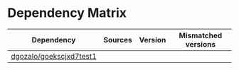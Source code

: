# Dependency Matrix

Dependency | Sources | Version | Mismatched versions
---------- | ------- | ------- | -------------------
[dgozalo/goekscjxd7test1](https://github.com/dgozalo/goekscjxd7test1.git) |  | []() | 
